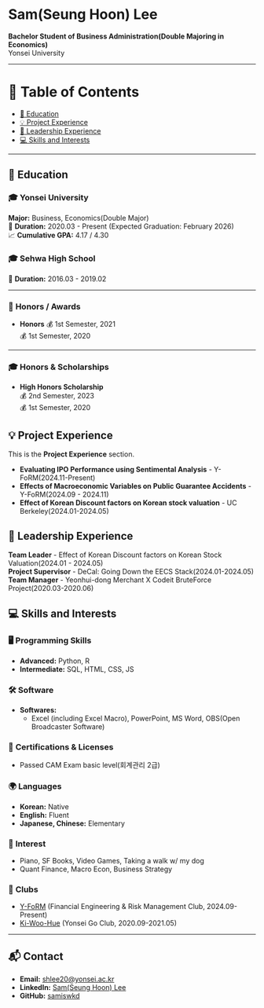 # **Sam(Seung Hoon) Lee**

**Bachelor Student of Business Administration(Double Majoring in Economics)**  
Yonsei University  

---

# 📖 **Table of Contents**

- [📖 Education](#-education)
- [💡 Project Experience](#-project-experience)
- [🚩 Leadership Experience](#-leadership-experience)
- [💻 Skills and Interests](#-skills-and-interests)

---

## 📖 **Education**

### 🎓 **Yonsei University**  
**Major:** Business, Economics(Double Major)  
📅 **Duration:** 2020.03 - Present (Expected Graduation: February 2026)  
📈 **Cumulative GPA:** 4.17 / 4.30  

### 🎓 **Sehwa High School**  
📅 **Duration:** 2016.03 - 2019.02  

---

### 🏅 **Honors / Awards**  
- **Honors**
  💰 1st Semester, 2021  
  💰 1st Semester, 2020  

---

### 🎓 **Honors & Scholarships**  
- **High Honors Scholarship**  
  💰 2nd Semester, 2023  
  💰 1st Semester, 2020  

## 💡 Project Experience
This is the **Project Experience** section.    

- **Evaluating IPO Performance using Sentimental Analysis** - Y-FoRM(2024.11-Present)  
- **Effects of Macroeconomic Variables on Public Guarantee Accidents** - Y-FoRM(2024.09 - 2024.11)  
- **Effect of Korean Discount factors on Korean stock valuation** - UC Berkeley(2024.01-2024.05)  

## 🚩 Leadership Experience  
**Team Leader** - Effect of Korean Discount factors on Korean Stock Valuation(2024.01 - 2024.05)  
**Project Supervisor** - DeCal: Going Down the EECS Stack(2024.01-2024.05)  
**Team Manager** - Yeonhui-dong Merchant X Codeit BruteForce Project(2020.03-2020.06)  

## 💻 **Skills and Interests** 

### 🖥️ **Programming Skills**
- **Advanced:** Python, R
- **Intermediate:** SQL, HTML, CSS, JS

### 🛠️ **Software**
- **Softwares:**  
  - Excel (including Excel Macro), PowerPoint, MS Word, OBS(Open Broadcaster Software)  

### 🏅 **Certifications & Licenses**
- Passed CAM Exam basic level(회계관리 2급)  

### 🌍 **Languages**
- **Korean:** Native  
- **English:** Fluent  
- **Japanese, Chinese:** Elementary  

### 🎲 **Interest**
- Piano, SF Books, Video Games, Taking a walk w/ my dog  
- Quant Finance, Macro Econ, Business Strategy  

### 🎲 **Clubs**
- [Y-FoRM](https://y-form.co.kr/) (Financial Engineering & Risk Management Club, 2024.09-Present)  
- [Ki-Woo-Hue](http://dongari.yonsei.ac.kr/sub/club/club_detail.asp?mode=view&idx=135&s_keyword=&s_cate=1015&s_display=&s_align=0) (Yonsei Go Club, 2020.09-2021.05)  
  
---

## 📬 **Contact**
- **Email:** [shlee20@yonsei.ac.kr](mailto:shlee20@yonsei.ac.kr)  
- **LinkedIn:** [Sam(Seung Hoon) Lee](https://www.linkedin.com/in/sam-seung-hoon-lee-51398a2aa/)  
- **GitHub:** [samiswkd](https://github.com/samiswkd)  
